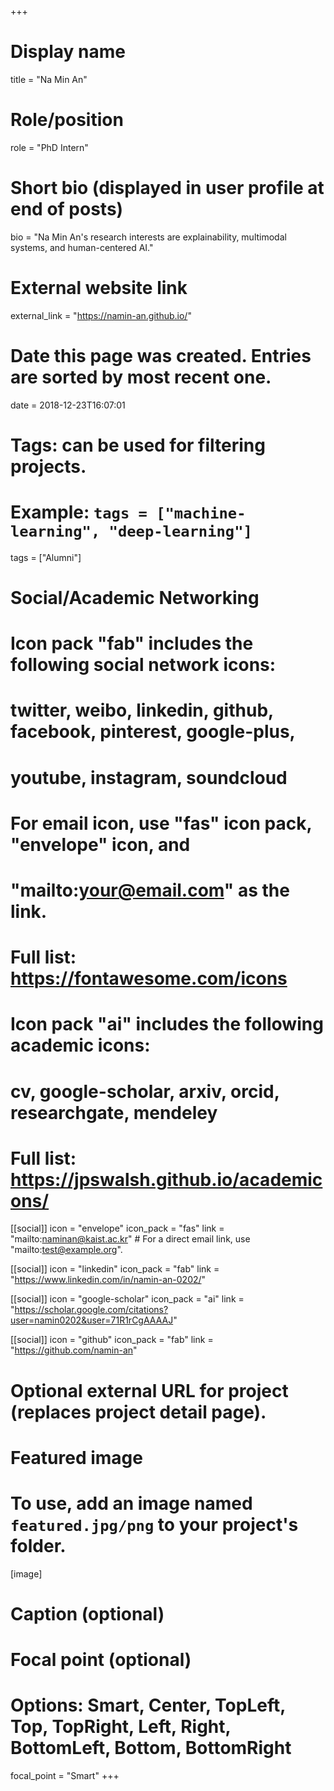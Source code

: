 +++
# Display name
title = "Na Min An"

# Role/position
role = "PhD Intern"

# Short bio (displayed in user profile at end of posts)
bio = "Na Min An's research interests are explainability, multimodal systems, and human-centered AI."

# External website link
external_link = "https://namin-an.github.io/"

# Date this page was created. Entries are sorted by most recent one.
date = 2018-12-23T16:07:01

# Tags: can be used for filtering projects.
# Example: `tags = ["machine-learning", "deep-learning"]`
tags = ["Alumni"]

# Social/Academic Networking
#
# Icon pack "fab" includes the following social network icons:
#
#   twitter, weibo, linkedin, github, facebook, pinterest, google-plus,
#   youtube, instagram, soundcloud
#
#   For email icon, use "fas" icon pack, "envelope" icon, and
#   "mailto:your@email.com" as the link.
#
#   Full list: https://fontawesome.com/icons
#
# Icon pack "ai" includes the following academic icons:
#
#   cv, google-scholar, arxiv, orcid, researchgate, mendeley
#
#   Full list: https://jpswalsh.github.io/academicons/

[[social]]
icon = "envelope"
icon_pack = "fas"
link = "mailto:naminan@kaist.ac.kr"  # For a direct email link, use "mailto:test@example.org".

[[social]]
icon = "linkedin"
icon_pack = "fab"
link = "https://www.linkedin.com/in/namin-an-0202/"

[[social]]
icon = "google-scholar"
icon_pack = "ai"
link = "https://scholar.google.com/citations?user=namin0202&user=71R1rCgAAAAJ"

[[social]]
icon = "github"
icon_pack = "fab"
link = "https://github.com/namin-an"


# Optional external URL for project (replaces project detail page).

# Featured image
# To use, add an image named `featured.jpg/png` to your project's folder. 
[image]
  # Caption (optional)

  # Focal point (optional)
  # Options: Smart, Center, TopLeft, Top, TopRight, Left, Right, BottomLeft, Bottom, BottomRight
  focal_point = "Smart"
+++

